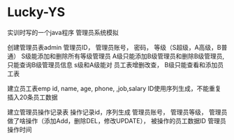 # Lucky-YS
实训时写的一个java程序
管理员系统模拟

创建管理员表admin
管理员ID， 
管理员账号，
密码，
等级（S超级，A高级，B普通）
S级能添加和删除所有等级管理员
A级只能添加B级管理员和删除B级管理员,只能查询B级管理员信息
s级和A级能对 员工表增删改查，
B级只能查看和添加员工表


建立员工表emp
id, name, age, phone, ,job,salary
ID使用序列生成，不能重复
插入20条员工数据


建立管理员操作记录表
操作记录id，序列生成
管理员账号，
管理员等级，
管理员做了啥操作（添加Add，删除DEL，修改UPDATE），
被操作的员工数据ID
管理员操作时间
